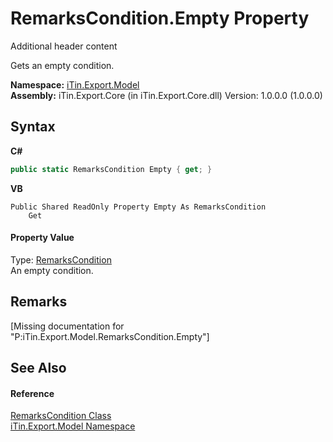# RemarksCondition.Empty Property 
Additional header content 

Gets an empty condition.

**Namespace:**&nbsp;<a href="N_iTin_Export_Model">iTin.Export.Model</a><br />**Assembly:**&nbsp;iTin.Export.Core (in iTin.Export.Core.dll) Version: 1.0.0.0 (1.0.0.0)

## Syntax

**C#**<br />
``` C#
public static RemarksCondition Empty { get; }
```

**VB**<br />
``` VB
Public Shared ReadOnly Property Empty As RemarksCondition
	Get
```


#### Property Value
Type: <a href="T_iTin_Export_Model_RemarksCondition">RemarksCondition</a><br />An empty condition.

## Remarks
\[Missing <remarks> documentation for "P:iTin.Export.Model.RemarksCondition.Empty"\]

## See Also


#### Reference
<a href="T_iTin_Export_Model_RemarksCondition">RemarksCondition Class</a><br /><a href="N_iTin_Export_Model">iTin.Export.Model Namespace</a><br />